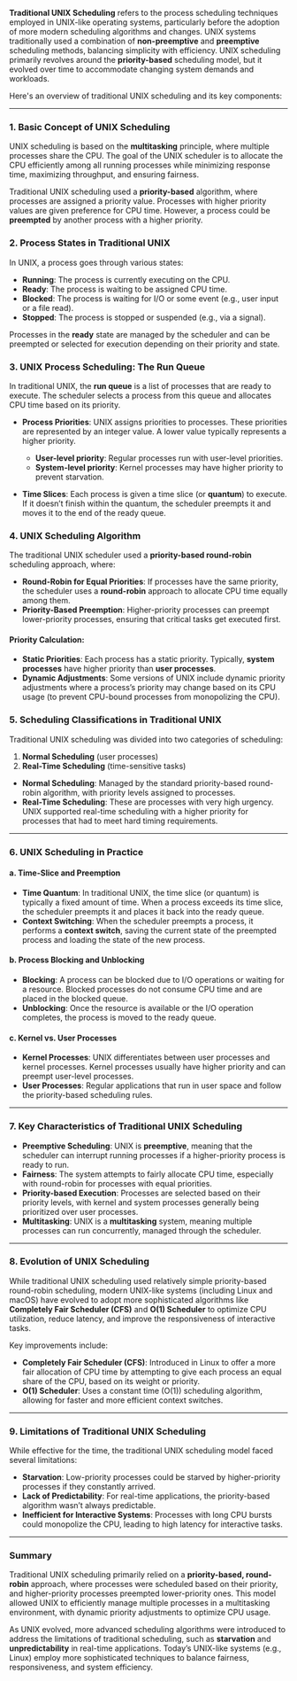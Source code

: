 **Traditional UNIX Scheduling** refers to the process scheduling techniques employed in UNIX-like operating systems, particularly before the adoption of more modern scheduling algorithms and changes. UNIX systems traditionally used a combination of **non-preemptive** and **preemptive** scheduling methods, balancing simplicity with efficiency. UNIX scheduling primarily revolves around the **priority-based** scheduling model, but it evolved over time to accommodate changing system demands and workloads.

Here's an overview of traditional UNIX scheduling and its key components:

---

### **1. Basic Concept of UNIX Scheduling**

UNIX scheduling is based on the **multitasking** principle, where multiple processes share the CPU. The goal of the UNIX scheduler is to allocate the CPU efficiently among all running processes while minimizing response time, maximizing throughput, and ensuring fairness.

Traditional UNIX scheduling used a **priority-based** algorithm, where processes are assigned a priority value. Processes with higher priority values are given preference for CPU time. However, a process could be **preempted** by another process with a higher priority.

### **2. Process States in Traditional UNIX**

In UNIX, a process goes through various states:

- **Running**: The process is currently executing on the CPU.
- **Ready**: The process is waiting to be assigned CPU time.
- **Blocked**: The process is waiting for I/O or some event (e.g., user input or a file read).
- **Stopped**: The process is stopped or suspended (e.g., via a signal).
  
Processes in the **ready** state are managed by the scheduler and can be preempted or selected for execution depending on their priority and state.

### **3. UNIX Process Scheduling: The Run Queue**

In traditional UNIX, the **run queue** is a list of processes that are ready to execute. The scheduler selects a process from this queue and allocates CPU time based on its priority.

- **Process Priorities**: UNIX assigns priorities to processes. These priorities are represented by an integer value. A lower value typically represents a higher priority.
  - **User-level priority**: Regular processes run with user-level priorities.
  - **System-level priority**: Kernel processes may have higher priority to prevent starvation.
  
- **Time Slices**: Each process is given a time slice (or **quantum**) to execute. If it doesn’t finish within the quantum, the scheduler preempts it and moves it to the end of the ready queue.

### **4. UNIX Scheduling Algorithm**

The traditional UNIX scheduler used a **priority-based round-robin** scheduling approach, where:

- **Round-Robin for Equal Priorities**: If processes have the same priority, the scheduler uses a **round-robin** approach to allocate CPU time equally among them.
- **Priority-Based Preemption**: Higher-priority processes can preempt lower-priority processes, ensuring that critical tasks get executed first.
  
#### **Priority Calculation:**
- **Static Priorities**: Each process has a static priority. Typically, **system processes** have higher priority than **user processes**.
- **Dynamic Adjustments**: Some versions of UNIX include dynamic priority adjustments where a process’s priority may change based on its CPU usage (to prevent CPU-bound processes from monopolizing the CPU).

### **5. Scheduling Classifications in Traditional UNIX**

Traditional UNIX scheduling was divided into two categories of scheduling:

1. **Normal Scheduling** (user processes)
2. **Real-Time Scheduling** (time-sensitive tasks)

- **Normal Scheduling**: Managed by the standard priority-based round-robin algorithm, with priority levels assigned to processes.
- **Real-Time Scheduling**: These are processes with very high urgency. UNIX supported real-time scheduling with a higher priority for processes that had to meet hard timing requirements.

---

### **6. UNIX Scheduling in Practice**

#### **a. Time-Slice and Preemption**

- **Time Quantum**: In traditional UNIX, the time slice (or quantum) is typically a fixed amount of time. When a process exceeds its time slice, the scheduler preempts it and places it back into the ready queue.
- **Context Switching**: When the scheduler preempts a process, it performs a **context switch**, saving the current state of the preempted process and loading the state of the new process.

#### **b. Process Blocking and Unblocking**

- **Blocking**: A process can be blocked due to I/O operations or waiting for a resource. Blocked processes do not consume CPU time and are placed in the blocked queue.
- **Unblocking**: Once the resource is available or the I/O operation completes, the process is moved to the ready queue.

#### **c. Kernel vs. User Processes**

- **Kernel Processes**: UNIX differentiates between user processes and kernel processes. Kernel processes usually have higher priority and can preempt user-level processes.
- **User Processes**: Regular applications that run in user space and follow the priority-based scheduling rules.

---

### **7. Key Characteristics of Traditional UNIX Scheduling**

- **Preemptive Scheduling**: UNIX is **preemptive**, meaning that the scheduler can interrupt running processes if a higher-priority process is ready to run.
- **Fairness**: The system attempts to fairly allocate CPU time, especially with round-robin for processes with equal priorities.
- **Priority-based Execution**: Processes are selected based on their priority levels, with kernel and system processes generally being prioritized over user processes.
- **Multitasking**: UNIX is a **multitasking** system, meaning multiple processes can run concurrently, managed through the scheduler.

---

### **8. Evolution of UNIX Scheduling**

While traditional UNIX scheduling used relatively simple priority-based round-robin scheduling, modern UNIX-like systems (including Linux and macOS) have evolved to adopt more sophisticated algorithms like **Completely Fair Scheduler (CFS)** and **O(1) Scheduler** to optimize CPU utilization, reduce latency, and improve the responsiveness of interactive tasks.

Key improvements include:

- **Completely Fair Scheduler (CFS)**: Introduced in Linux to offer a more fair allocation of CPU time by attempting to give each process an equal share of the CPU, based on its weight or priority.
- **O(1) Scheduler**: Uses a constant time (O(1)) scheduling algorithm, allowing for faster and more efficient context switches.

---

### **9. Limitations of Traditional UNIX Scheduling**

While effective for the time, the traditional UNIX scheduling model faced several limitations:

- **Starvation**: Low-priority processes could be starved by higher-priority processes if they constantly arrived.
- **Lack of Predictability**: For real-time applications, the priority-based algorithm wasn’t always predictable.
- **Inefficient for Interactive Systems**: Processes with long CPU bursts could monopolize the CPU, leading to high latency for interactive tasks.

---

### **Summary**

Traditional UNIX scheduling primarily relied on a **priority-based, round-robin** approach, where processes were scheduled based on their priority, and higher-priority processes preempted lower-priority ones. This model allowed UNIX to efficiently manage multiple processes in a multitasking environment, with dynamic priority adjustments to optimize CPU usage.

As UNIX evolved, more advanced scheduling algorithms were introduced to address the limitations of traditional scheduling, such as **starvation** and **unpredictability** in real-time applications. Today’s UNIX-like systems (e.g., Linux) employ more sophisticated techniques to balance fairness, responsiveness, and system efficiency.
